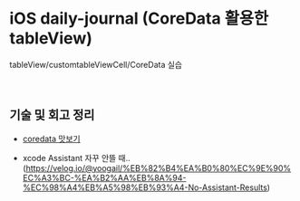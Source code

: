 # iOS daily-journal (CoreData 활용한 tableView)

tableView/customtableViewCell/CoreData 실습
<br />
<br />
<br />


## 기술 및 회고 정리
- [coredata 맛보기](https://medium.com/@kyuchul2/swift-coredata-%EB%A7%9B%EB%B3%B4%EA%B8%B0-d20d51f67f11)

- xcode Assistant 자꾸 안뜰 때.. (https://velog.io/@yoogail/%EB%82%B4%EA%B0%80%EC%9E%90%EC%A3%BC-%EA%B2%AA%EB%8A%94-%EC%98%A4%EB%A5%98%EB%93%A4-No-Assistant-Results)
 
